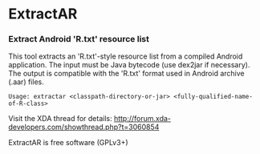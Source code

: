 # ExtractAR
### Extract Android 'R.txt' resource list

This tool extracts an 'R.txt'-style resource list from a compiled Android application.
The input must be Java bytecode (use dex2jar if necessary). The output is compatible
with the 'R.txt' format used in Android archive (.aar) files.

    Usage: extractar <classpath-directory-or-jar> <fully-qualified-name-of-R-class>

Visit the XDA thread for details:
http://forum.xda-developers.com/showthread.php?t=3060854

ExtractAR is free software (GPLv3+)
